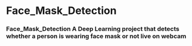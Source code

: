 # Face_Mask_Detection

### Face_Mask_Detection  A Deep Learning project that detects whether a person is wearing face mask or not live on webcam
